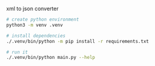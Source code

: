 xml to json converter

```sh
# create python environment
python3 -m venv .venv

# install dependencies
./.venv/bin/python -m pip install -r requirements.txt

# run it
./.venv/bin/python main.py --help
```
